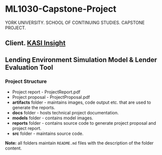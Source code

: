 # ML1030-Capstone-Project
YORK UNIVERSITY. SCHOOL OF CONTINUING STUDIES. CAPSTONE PROJECT.

## Client. [KASI Insight](https://www.kasiinsight.com/)


## Lending Environment Simulation Model & Lender Evaluation Tool

### Project Structure

 * Project report - ProjectReport.pdf
 * Project proposal - ProjectProposal.pdf 
 * **artifacts** folder - maintains images, code output etc. that are used to generate the reports.
 * **docs** folder - hosts technical project documentation.
 * **models** folder - contains model images.
 * **reports** folder - contains source code to generate project proposal and project report.
 * **src** folder - maintains source code.

 
 **Note:** all folders maintain `README.md` files with the description of the folder content.  
 
 
 
 
 